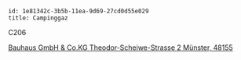 ```
id: 1e81342c-3b5b-11ea-9d69-27cd0d55e029
title: Campinggaz
```
C206

[Bauhaus GmbH & Co.KG
Theodor-Scheiwe-Strasse 2
Münster, 48155](https://www.google.de/maps/place/BAUHAUS+M%C3%BCnster/@51.9447899,7.6456246,17z/data=!3m1!4b1!4m5!3m4!1s0x47b9bb2cecf427f3:0xedae6dbd259a28e9!8m2!3d51.9447866!4d7.6478186)

